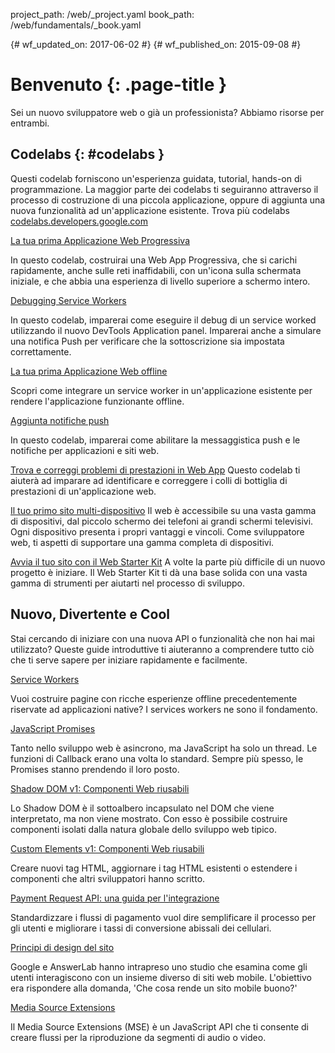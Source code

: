 project_path: /web/_project.yaml
book_path: /web/fundamentals/_book.yaml

{# wf_updated_on: 2017-06-02 #}
{# wf_published_on: 2015-09-08 #}

# Benvenuto {: .page-title }

Sei un nuovo sviluppatore web o già un professionista? Abbiamo risorse 
per entrambi.


## Codelabs {: #codelabs }

Questi codelab forniscono un'esperienza guidata, tutorial, hands-on di 
programmazione. La maggior parte dei codelabs ti seguiranno attraverso 
il processo di costruzione di una piccola applicazione,
oppure di aggiunta una nuova funzionalità ad un'applicazione esistente. 
Trova più codelabs
[codelabs.developers.google.com](https://codelabs.developers.google.com/?cat=Web)

<div class="attempt-left">
  <a href="codelabs/your-first-pwapp/">
    La tua prima Applicazione Web Progressiva
  </a>
  <p>
    In questo codelab, costruirai una Web App Progressiva, che si 
    carichi rapidamente, anche sulle reti inaffidabili, con un'icona 
    sulla schermata iniziale, e che abbia una esperienza di livello 
    superiore a schermo intero.
  </p>
</div>
<div class="attempt-right">
  <a href="codelabs/debugging-service-workers/">
    Debugging Service Workers
  </a>
  <p>
	In questo codelab, imparerai come eseguire il debug di un service 
	worked utilizzando il nuovo DevTools Application panel. Imparerai 
	anche a simulare una notifica Push per verificare che la 
	sottoscrizione sia impostata correttamente.
  </p>
</div>

<div style="clear:both"></div>

<div class="attempt-left">
  <a href="codelabs/offline/">
	La tua prima Applicazione Web offline
  </a>
  <p>
	Scopri come integrare un service worker in un'applicazione esistente
	per rendere l'applicazione funzionante offline.
  </p>
</div>
<div class="attempt-right">
  <a href="codelabs/push-notifications/">
	Aggiunta notifiche push
  </a>
  <p>
	In questo codelab, imparerai come abilitare la messaggistica push e
    le notifiche per applicazioni e siti web.
  </p>
</div>

<div style="clear:both"></div>

[Trova e correggi problemi di prestazioni in Web App](codelabs/web-perf/)
Questo codelab ti aiuterà ad imparare ad identificare e correggere i 
colli di bottiglia di prestazioni di un'applicazione web.

[Il tuo primo sito multi-dispositivo](your-first-multi-screen-site/)
Il web è accessibile su una vasta gamma di dispositivi, dal piccolo 
schermo dei telefoni ai grandi schermi televisivi. Ogni dispositivo 
presenta i propri vantaggi e vincoli. Come sviluppatore web, ti aspetti 
di supportare una gamma completa di dispositivi.

[Avvia il tuo sito con il Web Starter Kit](web-starter-kit/)
A volte la parte più difficile di un nuovo progetto è iniziare. Il Web 
Starter Kit ti dà una base solida con una vasta gamma di strumenti per 
aiutarti nel processo di sviluppo.


## Nuovo, Divertente e Cool

Stai cercando di iniziare con una nuova API o funzionalità che non hai 
mai utilizzato? Queste guide introduttive ti aiuteranno a comprendere 
tutto ciò che ti serve sapere per iniziare rapidamente e facilmente.

<div class="attempt-left">
  <a href="primers/service-workers">
    Service Workers
  </a>
  <p>
	Vuoi costruire pagine con ricche esperienze offline precedentemente 
	riservate ad applicazioni native? I services workers ne sono il 
	fondamento.
  </p>
</div>
<div class="attempt-right">
  <a href="primers/promises">
    JavaScript Promises
  </a>
  <p>
	Tanto nello sviluppo web è asincrono, ma JavaScript ha solo un 
	thread. Le funzioni di Callback erano una volta lo standard. Sempre 
	più spesso, le Promises stanno prendendo il loro posto.
  </p>
</div>

<div style="clear:both"></div>

<div class="attempt-left">
  <a href="primers/shadowdom">
    Shadow DOM v1: Componenti Web riusabili
  </a>
  <p>
	Lo Shadow DOM è il sottoalbero incapsulato nel DOM che viene 
	interpretato, ma non viene mostrato.
    Con esso è possibile costruire componenti isolati dalla natura 
    globale dello sviluppo web tipico.
  </p>
</div>
<div class="attempt-right">
  <a href="primers/customelements">
    Custom Elements v1: Componenti Web riusabili
  </a>
  <p>
	Creare nuovi tag HTML, aggiornare i tag HTML esistenti o estendere 
	i componenti che altri sviluppatori hanno scritto.
  </p>
</div>

<div style="clear:both"></div>

<div class="attempt-left">
  <a href="primers/payment-request/">
    Payment Request API: una guida per l'integrazione
  </a>
  <p>
	Standardizzare i flussi di pagamento vuol dire semplificare il 
	processo per gli utenti e migliorare i tassi di conversione 
	abissali dei cellulari.
  </p>
</div>
<div class="attempt-right">
  <a href="principles/">
    Principi di design del sito
  </a>
  <p>
	Google e AnswerLab hanno intrapreso uno studio che esamina come gli 
	utenti interagiscono con un insieme diverso di siti web mobile. 
	L'obiettivo era rispondere alla domanda, 'Che cosa rende un sito 
	mobile buono?'
  </p>
</div>

<div style="clear:both"></div>

<div class="attempt-left">
  <a href="primers/media-source-extensions">
    Media Source Extensions
  </a>
  <p>
	Il Media Source Extensions (MSE) è un JavaScript API che ti
	consente di creare flussi per la riproduzione da segmenti di audio 
	o video.
  </p>
</div>

<div style="clear:both"></div>
